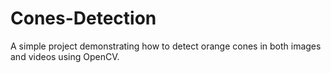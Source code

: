 # Cones-Detection
A simple project demonstrating how to detect orange cones in both images and videos using OpenCV.
